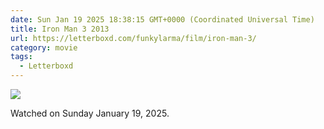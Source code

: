 ```yaml
---
date: Sun Jan 19 2025 18:38:15 GMT+0000 (Coordinated Universal Time)
title: Iron Man 3 2013
url: https://letterboxd.com/funkylarma/film/iron-man-3/
category: movie
tags:
  - Letterboxd
---
```


![](https://a.ltrbxd.com/resized/sm/upload/5r/0i/96/db/7XiGqZE8meUv7L4720L0tIDd7gO-0-600-0-900-crop.jpg?v=25f900a8ee)

Watched on Sunday January 19, 2025.
